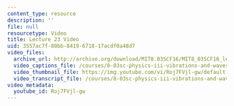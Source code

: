 ```yaml
---
content_type: resource
description: ''
file: null
resourcetype: Video
title: Lecture 23 Video
uid: 3557ac7f-80bb-8419-6718-17acdf0a48d7
video_files:
  archive_url: http://archive.org/download/MIT8.03SCF16/MIT8_03SCF16_lec23_300k.mp4
  video_captions_file: /courses/8-03sc-physics-iii-vibrations-and-waves-fall-2016/5e9d732821ef51da8623b407b92c130b_Roj7FVjl-gw.vtt
  video_thumbnail_file: https://img.youtube.com/vi/Roj7FVjl-gw/default.jpg
  video_transcript_file: /courses/8-03sc-physics-iii-vibrations-and-waves-fall-2016/f5b4f81217c2498516cce20e1da8e5c6_Roj7FVjl-gw.pdf
video_metadata:
  youtube_id: Roj7FVjl-gw
---
```


